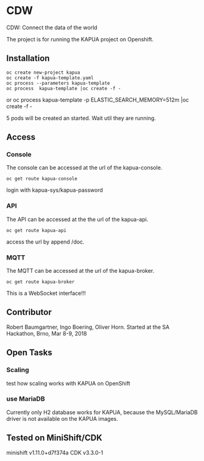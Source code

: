 # CDW
CDW: Connect the data of the world

The project  is for running the KAPUA project on Openshift.

## Installation

    oc create new-project kapua
    oc create -f kapua-template.yaml
    oc process --parameters kapua-template
    oc process  kapua-template |oc create -f -
or
    oc process  kapua-template -p ELASTIC_SEARCH_MEMORY=512m |oc create -f -

5 pods will be created an started. Wait util they are running.

## Access
### Console
The console can be accessed at the url of the kapua-console.

    oc get route kapua-console
   
login with kapua-sys/kapua-password
### API
The API can be accessed at the the url of the kapua-api.

    oc get route kapua-api
   
access the url by append /doc.

### MQTT
The MQTT can be accessed at the url of the kapua-broker.

    oc get route kapua-broker
   
This is a WebSocket interface!!!

## Contributor
Robert Baumgartner, Ingo Boering, Oliver Horn. Started at the SA Hackathon, Brno, Mar 8-9, 2018

## Open Tasks

### Scaling
test how scaling works with KAPUA on OpenShift

### use MariaDB
Currently only H2 database works for KAPUA, because the MySQL/MariaDB driver is not available on the KAPUA images.

## Tested on MiniShift/CDK
minishift v1.11.0+d7f374a
CDK v3.3.0-1

